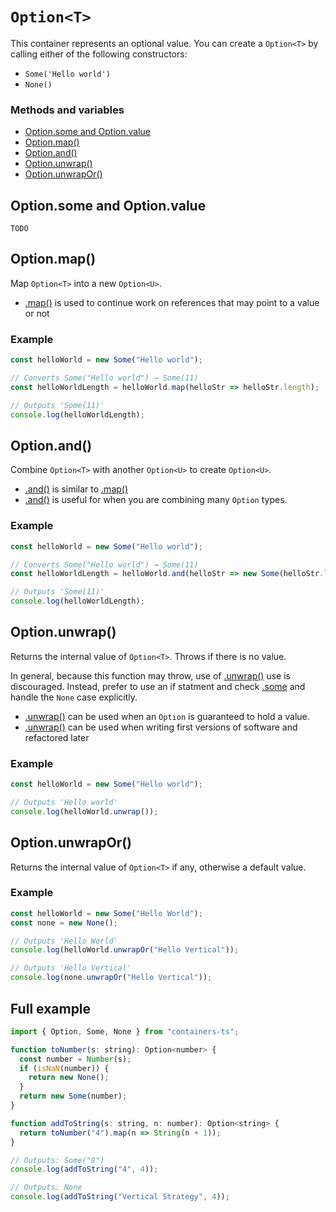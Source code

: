 # `Option<T>`

This container represents an optional value. You can create a `Option<T>` by calling either of the following constructors:

- `Some('Hello world')`
- `None()`

### Methods and variables

- [Option.some and Option.value](#optionsomeandoptionvalue)
- [Option.map()](#optionmap)
- [Option.and()](#optionand)
- [Option.unwrap()](#optionunwrap)
- [Option.unwrapOr()](#optionunwrapor)

## Option.some and Option.value

`TODO`

## Option.map()

Map `Option<T>` into a new `Option<U>`.

- [.map()](#optionmap) is used to continue work on references that may point to a value or not

### Example

```typescript
const helloWorld = new Some("Hello world");

// Converts Some("Hello world") → Some(11)
const helloWorldLength = helloWorld.map(helloStr => helloStr.length);

// Outputs 'Some(11)'
console.log(helloWorldLength);
```

## Option.and()

Combine `Option<T>` with another `Option<U>` to create `Option<U>`.

- [.and()](#optionand) is similar to [.map()](#optionmap)
- [.and()](#optionand) is useful for when you are combining many `Option` types.

### Example

```typescript
const helloWorld = new Some("Hello world");

// Converts Some("Hello world") → Some(11)
const helloWorldLength = helloWorld.and(helloStr => new Some(helloStr.length));

// Outputs 'Some(11)'
console.log(helloWorldLength);
```

## Option.unwrap()

Returns the internal value of `Option<T>`. Throws if there is no value.

In general, because this function may throw, use of [.unwrap()](#optionunwrap) use is discouraged. Instead, prefer to use an if statment and check [.some](#optionsome) and handle the `None` case explicitly.

- [.unwrap()](#optionunwrap) can be used when an `Option` is guaranteed to hold a value.
- [.unwrap()](#optionunwrap) can be used when writing first versions of software and refactored later

### Example

```typescript
const helloWorld = new Some("Hello world");

// Outputs 'Hello world'
console.log(helloWorld.unwrap());
```

## Option.unwrapOr()

Returns the internal value of `Option<T>` if any, otherwise a default value.

### Example

```typescript
const helloWorld = new Some("Hello World");
const none = new None();

// Outputs 'Hello World'
console.log(helloWorld.unwrapOr("Hello Vertical"));

// Outputs 'Hello Vertical'
console.log(none.unwrapOr("Hello Vertical"));
```

## Full example

```javascript
import { Option, Some, None } from "containers-ts";

function toNumber(s: string): Option<number> {
  const number = Number(s);
  if (isNaN(number)) {
    return new None();
  }
  return new Some(number);
}

function addToString(s: string, n: number): Option<string> {
  return toNumber("4").map(n => String(n + 1));
}

// Outputs: Some("8")
console.log(addToString("4", 4));

// Outputs: None
console.log(addToString("Vertical Strategy", 4));
```
